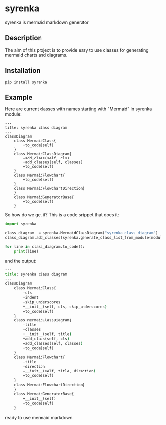 # syrenka
syrenka is mermaid markdown generator

## Description

The aim of this project is to provide easy to use classes for generating mermaid charts and diagrams.

## Installation

`pip install syrenka`

## Example

Here are current classes with names starting with "Mermaid" in syrenka module:

```mermaid
---
title: syrenka class diagram
---
classDiagram
    class MermaidClass{
        +to_code(self)
    }
    class MermaidClassDiagram{
        +add_class(self, cls)
        +add_classes(self, classes)
        +to_code(self)
    }
    class MermaidFlowchart{
        +to_code(self)
    }
    class MermaidFlowchartDirection{
    }
    class MermaidGeneratorBase{
        +to_code(self)
    }
```

So how do we get it?
This is a code snippet that does it:

```python
import syrenka

class_diagram  = syrenka.MermaidClassDiagram("syrenka class diagram")
class_diagram.add_classes(syrenka.generate_class_list_from_module(module_name="syrenka", starts_with="Mermaid")

for line in class_diagram.to_code():
    print(line)
```

and the output:
```cmd
---
title: syrenka class diagram
---
classDiagram
    class MermaidClass{
        -cls
        -indent
        -skip_underscores
        +__init__(self, cls, skip_underscores)
        +to_code(self)
    }
    class MermaidClassDiagram{
        -title
        -classes
        +__init__(self, title)
        +add_class(self, cls)
        +add_classes(self, classes)
        +to_code(self)
    }
    class MermaidFlowchart{
        -title
        -direction
        +__init__(self, title, direction)
        +to_code(self)
    }
    class MermaidFlowchartDirection{
    }
    class MermaidGeneratorBase{
        +__init__(self)
        +to_code(self)
    }
```

ready to use mermaid markdown

